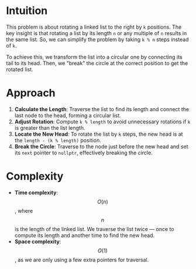 # Intuition
This problem is about rotating a linked list to the right by `k` positions. The key insight is that rotating a list by its length `n` or any multiple of `n` results in the same list. So, we can simplify the problem by taking `k % n` steps instead of `k`.

To achieve this, we transform the list into a circular one by connecting its tail to its head. Then, we "break" the circle at the correct position to get the rotated list.

# Approach
1. **Calculate the Length**: Traverse the list to find its length and connect the last node to the head, forming a circular list.
2. **Adjust Rotation**: Compute `k % length` to avoid unnecessary rotations if `k` is greater than the list length.
3. **Locate the New Head**: To rotate the list by `k` steps, the new head is at the `length - (k % length)` position.
4. **Break the Circle**: Traverse to the node just before the new head and set its `next` pointer to `nullptr`, effectively breaking the circle.

# Complexity
- **Time complexity**: $$O(n)$$, where $$n$$ is the length of the linked list. We traverse the list twice — once to compute its length and another time to find the new head.
- **Space complexity**: $$O(1)$$, as we are only using a few extra pointers for traversal.
